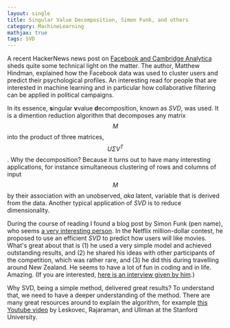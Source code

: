 ```yaml
---
layout: single
title: Singular Value Decomposition, Simon Funk, and others
category: MachineLearning
mathjax: true
tags: SVD
---
```


A recent HackerNews news post on [Facebook and Cambridge Analytica](http://www.niemanlab.org/2018/03/this-is-how-cambridge-analyticas-facebook-targeting-model-really-worked-according-to-the-person-who-built-it/) sheds quite some technical light on the matter. The author, Matthew Hindman, explained how the Facebook data was used to cluster users and predict their psychological profiles. An interesting read for people that are interested in machine learning and in particular how collaborative filtering can be applied in political campaigns.

In its essence, **s**ingular **v**value **d**ecomposition, known as *SVD*, was used. It is a dimention reduction algorithm that decomposes any matrix $$ M $$ into the product of three matrices, $$ U\Sigma V^T $$. Why the decomposition? Because it turns out to have many interesting applications, for instance simultaneous clustering of rows and columns of input $$ M $$ by their association with an unobserved, *aka* latent, variable that is derived from the data. Another typical application of *SVD* is to reduce dimensionality.

During the course of reading I found a blog post by Simon Funk (pen name), who seems [a very interesting person](http://sifter.org/~simon/). In the Netflix million-dollar contest, he proposed to use an efficient *SVD* to predict how users will like movies. What's great about that is (1) he used a very simple model and achieved outstanding results, and (2) he shared his ideas with other participants of the competition, which was rather rare, and (3) he did this during travelling around New Zealand. He seems to have a lot of fun in coding and in life. Amazing. (If you are interested, [here is an interview given by him](https://www.kdnuggets.com/news/2007/n08/3i.html).)

Why SVD, being a simple method, delivered great results? To understand that, we need to have a deeper understanding of the method. There are many great resources around to explain the algorithm, for example [this Youtube video](https://www.youtube.com/watch?v=P5mlg91as1c&t=0s&list=LLPZ5hHZO9jGiHwWRv3RdVRg&index=1) by Leskovec, Rajaraman, and Ullman at the Stanford University.

